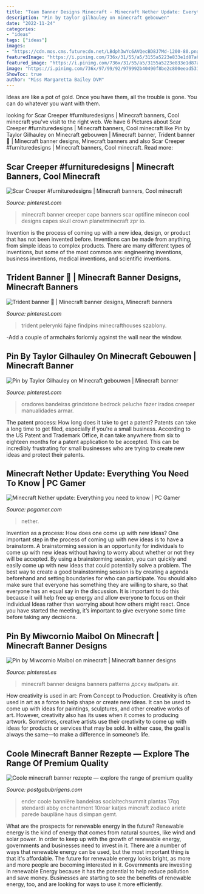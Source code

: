 ```yaml
---
title: "Team Banner Designs Minecraft - Minecraft Nether Update: Everything You Need To Know"
description: "Pin by taylor gilhauley on minecraft gebouwen"
date: "2022-11-24"
categories:
- "ideas"
tags: ["ideas"]
images:
- "https://cdn.mos.cms.futurecdn.net/LBdph3wYc6AVQecBD8J7Md-1200-80.png"
featuredImage: "https://i.pinimg.com/736x/31/55/a5/3155a5223e833e1d87a69a517a479e32.jpg"
featured_image: "https://i.pinimg.com/736x/31/55/a5/3155a5223e833e1d87a69a517a479e32.jpg"
image: "https://i.pinimg.com/736x/97/99/92/979992b40490f8be2c800eead53129df.jpg"
ShowToc: true
author: "Miss Margaretta Bailey DVM"
---
```



Ideas are like a pot of gold. Once you have them, all the trouble is gone. You can do whatever you want with them.

	

		
looking for Scar Creeper #furnituredesigns | Minecraft banners, Cool minecraft you've visit to the right web. We have 6 Pictures about Scar Creeper #furnituredesigns | Minecraft banners, Cool minecraft like Pin by Taylor Gilhauley on Minecraft gebouwen | Minecraft banner, Trident banner 🔱 | Minecraft banner designs, Minecraft banners and also Scar Creeper #furnituredesigns | Minecraft banners, Cool minecraft. Read more:
		
    
## Scar Creeper #furnituredesigns | Minecraft Banners, Cool Minecraft

<img loading=lazy src="https://i.pinimg.com/736x/31/55/a5/3155a5223e833e1d87a69a517a479e32.jpg" onerror="this.onerror=null;this.src='https://tse4.mm.bing.net/th?id=OIP.oQGkIN0qGDmZ8UHKxZPxKwHaO0&amp;pid=15.1';" alt="Scar Creeper #furnituredesigns | Minecraft banners, Cool minecraft">

_Source: pinterest.com_

>minecraft banner creeper cape banners scar optifine minecon cool designs capes skull crown planetminecraft zpr io. 

	

Invention is the process of coming up with a new idea, design, or product that has not been invented before. Inventions can be made from anything, from simple ideas to complex products. There are many different types of inventions, but some of the most common are: engineering inventions, business inventions, medical inventions, and scientific inventions.

    
## Trident Banner 🔱 | Minecraft Banner Designs, Minecraft Banners

<img loading=lazy src="https://i.pinimg.com/736x/97/99/92/979992b40490f8be2c800eead53129df.jpg" onerror="this.onerror=null;this.src='https://tse1.mm.bing.net/th?id=OIP.jDtmdRS1DH-gKDrf5CDgVwHaF5&amp;pid=15.1';" alt="Trident banner 🔱 | Minecraft banner designs, Minecraft banners">

_Source: pinterest.com_

>trident pelerynki fajne findpins minecrafthouses szablony. 

	

-Add a couple of armchairs forlornly against the wall near the window.

    
## Pin By Taylor Gilhauley On Minecraft Gebouwen | Minecraft Banner

<img loading=lazy src="https://i.pinimg.com/736x/4e/25/f8/4e25f81b4972ff43ec17ec9aec01d9c7.jpg" onerror="this.onerror=null;this.src='https://tse1.mm.bing.net/th?id=OIP.zl7_R4VVhmy66VbtR-MQPwHaNK&amp;pid=15.1';" alt="Pin by Taylor Gilhauley on Minecraft gebouwen | Minecraft banner">

_Source: pinterest.com_

>oradores bandeiras grindstone bedrock peluche fazer irados creeper manualidades armar. 

	

The patent process: How long does it take to get a patent?
Patents can take a long time to get filed, especially if you're a small business. According to the US Patent and Trademark Office, it can take anywhere from six to eighteen months for a patent application to be accepted. This can be incredibly frustrating for small businesses who are trying to create new ideas and protect their patents.

    
## Minecraft Nether Update: Everything You Need To Know | PC Gamer

<img loading=lazy src="https://cdn.mos.cms.futurecdn.net/LBdph3wYc6AVQecBD8J7Md-1200-80.png" onerror="this.onerror=null;this.src='https://tse4.mm.bing.net/th?id=OIP.HwLcseK71buDN9h_xzre1gHaEK&amp;pid=15.1';" alt="Minecraft Nether update: Everything you need to know | PC Gamer">

_Source: pcgamer.com_

>nether. 

	

Invention as a process: How does one come up with new ideas?
One important step in the process of coming up with new ideas is to have a brainstorm. A brainstorming session is an opportunity for individuals to come up with new ideas without having to worry about whether or not they will be accepted. By using a brainstorming session, you can quickly and easily come up with new ideas that could potentially solve a problem. 
The best way to create a good brainstorming session is by creating a agenda beforehand and setting boundaries for who can participate. You should also make sure that everyone has something they are willing to share, so that everyone has an equal say in the discussion. It is important to do this because it will help free up energy and allow everyone to focus on their individual Ideas rather than worrying about how others might react. Once you have started the meeting, it’s important to give everyone some time before taking any decisions.

    
## Pin By Miwcornio Maibol On Minecraft | Minecraft Banner Designs

<img loading=lazy src="https://i.pinimg.com/736x/16/89/9e/16899e9cbc5a958d742005661652e4bf.jpg" onerror="this.onerror=null;this.src='https://tse4.mm.bing.net/th?id=OIP.c_CxTXVB0BgR_qLzmgWDCgHaHl&amp;pid=15.1';" alt="Pin by Miwcornio Maibol on minecraft | Minecraft banner designs">

_Source: pinterest.es_

>minecraft banner designs banners patterns доску выбрать air. 

	

How creativity is used in art: From Concept to Production.
Creativity is often used in art as a force to help shape or create new ideas. It can be used to come up with ideas for paintings, sculptures, and other creative works of art. However, creativity also has its uses when it comes to producing artwork. Sometimes, creative artists use their creativity to come up with ideas for products or services that may be sold. In either case, the goal is always the same—to make a difference in someone’s life.

    
## Coole Minecraft Banner Rezepte — Explore The Range Of Premium Quality

<img loading=lazy src="https://postgabubrigens.com/dvmp/7MC64pjhSvhJcoZRQ4EIiAAAAA.jpg" onerror="this.onerror=null;this.src='https://tse4.mm.bing.net/th?id=OIP.8N-ijzJ3Qy8oPdJtxpn-twAAAA&amp;pid=15.1';" alt="Coole minecraft banner rezepte — explore the range of premium quality">

_Source: postgabubrigens.com_

>ender coole bannière bandeiras socialtechsummit plantas 17qq stendardi abby enchantment 10roar katjes mincraft zodiaco ariete parede baupläne haus disimpan gemt. 

	

What are the prospects for renewable energy in the future?
Renewable energy is the kind of energy that comes from natural sources, like wind and solar power. In order to keep up with the growth of renewable energy, governments and businesses need to invest in it. There are a number of ways that renewable energy can be used, but the most important thing is that it's affordable. 
The future for renewable energy looks bright, as more and more people are becoming interested in it. Governments are investing in renewable Energy because it has the potential to help reduce pollution and save money. Businesses are starting to see the benefits of renewable energy, too, and are looking for ways to use it more efficiently.

